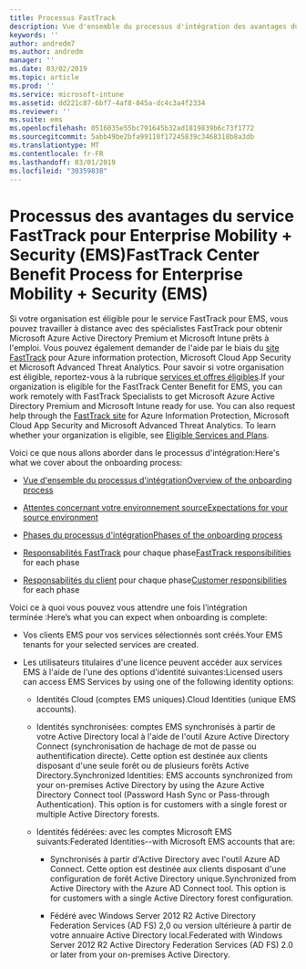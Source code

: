 ```yaml
---
title: Processus FastTrack
description: Vue d'ensemble du processus d'intégration des avantages du centre FastTrack
keywords: ''
author: andredm7
ms.author: andredm
manager: ''
ms.date: 03/02/2019
ms.topic: article
ms.prod: ''
ms.service: microsoft-intune
ms.assetid: dd221c87-6bf7-4af8-845a-dc4c3a4f2334
ms.reviewer: ''
ms.suite: ems
ms.openlocfilehash: 0516035e55bc791645b32ad1819839b6c73f1772
ms.sourcegitcommit: 5abb49be2bfa99110f17245839c3468318b8a3db
ms.translationtype: MT
ms.contentlocale: fr-FR
ms.lasthandoff: 03/01/2019
ms.locfileid: "30359838"
---
```

# <a name="fasttrack-center-benefit-process-for-enterprise-mobility--security-ems"></a><span data-ttu-id="4a659-103">Processus des avantages du service FastTrack pour Enterprise Mobility + Security (EMS)</span><span class="sxs-lookup"><span data-stu-id="4a659-103">FastTrack Center Benefit Process for Enterprise Mobility + Security (EMS)</span></span>
<span data-ttu-id="4a659-p101">Si votre organisation est éligible pour le service FastTrack pour EMS, vous pouvez travailler à distance avec des spécialistes FastTrack pour obtenir Microsoft Azure Active Directory Premium et Microsoft Intune prêts à l'emploi. Vous pouvez également demander de l'aide par le biais du [site FastTrack](https://www.microsoft.com/fasttrack/microsoft-365/ems) pour Azure information protection, Microsoft Cloud App Security et Microsoft Advanced Threat Analytics. Pour savoir si votre organisation est éligible, reportez-vous à la rubrique [services et offres éligibles](M365-eligible-services-and-plans.md).</span><span class="sxs-lookup"><span data-stu-id="4a659-p101">If your organization is eligible for the FastTrack Center Benefit for EMS, you can work remotely with FastTrack Specialists to get Microsoft Azure Active Directory Premium and Microsoft Intune ready for use. You can also request help through the [FastTrack site](https://www.microsoft.com/fasttrack/microsoft-365/ems) for Azure Information Protection, Microsoft Cloud App Security and Microsoft Advanced Threat Analytics. To learn whether your organization is eligible, see [Eligible Services and Plans](M365-eligible-services-and-plans.md).</span></span>


<span data-ttu-id="4a659-107">Voici ce que nous allons aborder dans le processus d'intégration:</span><span class="sxs-lookup"><span data-stu-id="4a659-107">Here's what we cover about the onboarding process:</span></span>

-   [<span data-ttu-id="4a659-108">Vue d'ensemble du processus d'intégration</span><span class="sxs-lookup"><span data-stu-id="4a659-108">Overview of the onboarding process</span></span>](EMS-fasttrack-benefit-overview.md)

-   [<span data-ttu-id="4a659-109">Attentes concernant votre environnement source</span><span class="sxs-lookup"><span data-stu-id="4a659-109">Expectations for your source environment</span></span>](EMS-source-environment-expectations.md)

-   [<span data-ttu-id="4a659-110">Phases du processus d'intégration</span><span class="sxs-lookup"><span data-stu-id="4a659-110">Phases of the onboarding process</span></span>](EMS-onboarding-phases.md)

-   <span data-ttu-id="4a659-111">[Responsabilités FastTrack](EMS-fasttrack-responsibilities.md) pour chaque phase</span><span class="sxs-lookup"><span data-stu-id="4a659-111">[FastTrack responsibilities](EMS-fasttrack-responsibilities.md) for each phase</span></span>

-   <span data-ttu-id="4a659-112">[Responsabilités du client](EMS-your-responsibilities.md) pour chaque phase</span><span class="sxs-lookup"><span data-stu-id="4a659-112">[Customer responsibilities](EMS-your-responsibilities.md) for each phase</span></span>

<span data-ttu-id="4a659-113">Voici ce à quoi vous pouvez vous attendre une fois l’intégration terminée :</span><span class="sxs-lookup"><span data-stu-id="4a659-113">Here’s what you can expect when onboarding is complete:</span></span>

-   <span data-ttu-id="4a659-114">Vos clients EMS pour vos services sélectionnés sont créés.</span><span class="sxs-lookup"><span data-stu-id="4a659-114">Your EMS tenants for your selected services are created.</span></span>

-   <span data-ttu-id="4a659-115">Les utilisateurs titulaires d'une licence peuvent accéder aux services EMS à l'aide de l'une des options d'identité suivantes:</span><span class="sxs-lookup"><span data-stu-id="4a659-115">Licensed users can access EMS Services by using one of the following identity options:</span></span>

    -   <span data-ttu-id="4a659-116">Identités Cloud (comptes EMS uniques).</span><span class="sxs-lookup"><span data-stu-id="4a659-116">Cloud Identities (unique EMS accounts).</span></span>

    -   <span data-ttu-id="4a659-p102">Identités synchronisées: comptes EMS synchronisés à partir de votre Active Directory local à l'aide de l'outil Azure Active Directory Connect (synchronisation de hachage de mot de passe ou authentification directe). Cette option est destinée aux clients disposant d'une seule forêt ou de plusieurs forêts Active Directory.</span><span class="sxs-lookup"><span data-stu-id="4a659-p102">Synchronized Identities: EMS accounts synchronized from your on-premises Active Directory by using the Azure Active Directory Connect tool (Password Hash Sync or Pass-through Authentication). This option is for customers with a single forest or multiple Active Directory forests.</span></span>

    -   <span data-ttu-id="4a659-119">Identités fédérées: avec les comptes Microsoft EMS suivants:</span><span class="sxs-lookup"><span data-stu-id="4a659-119">Federated Identities--with Microsoft EMS accounts that are:</span></span>

        -   <span data-ttu-id="4a659-p103">Synchronisés à partir d'Active Directory avec l'outil Azure AD Connect. Cette option est destinée aux clients disposant d'une configuration de forêt Active Directory unique.</span><span class="sxs-lookup"><span data-stu-id="4a659-p103">Synchronized from Active Directory with the Azure AD Connect tool. This option is for customers with a single Active Directory forest configuration.</span></span>

        -   <span data-ttu-id="4a659-122">Fédéré avec Windows Server 2012 R2 Active Directory Federation Services (AD FS) 2,0 ou version ultérieure à partir de votre annuaire Active Directory local.</span><span class="sxs-lookup"><span data-stu-id="4a659-122">Federated with Windows Server 2012 R2 Active Directory Federation Services (AD FS) 2.0 or later from your on-premises Active Directory.</span></span>
